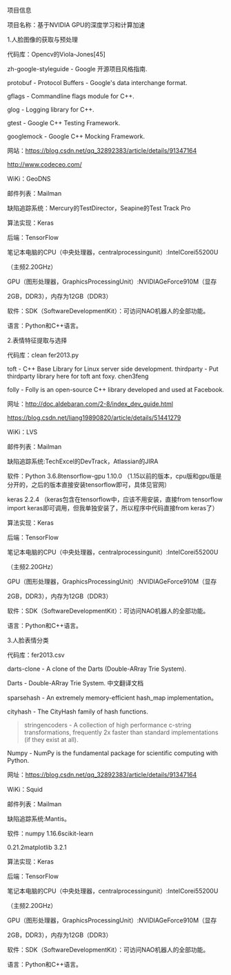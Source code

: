 项目信息

项目名称：基于NVIDIA GPU的深度学习和计算加速

1.人脸图像的获取与预处理

代码库：Opencv的Viola-Jones[45]

zh-google-styleguide - Google 开源项目风格指南.

protobuf - Protocol Buffers - Google's data interchange format.

gflags - Commandline flags module for C++.

glog - Logging library for C++.

gtest - Google C++ Testing Framework.

googlemock - Google C++ Mocking Framework.

网站：https://blog.csdn.net/qq_32892383/article/details/91347164

http://www.codeceo.com/

WiKi：GeoDNS

邮件列表：Mailman

缺陷追踪系统：Mercury的TestDirector，Seapine的Test Track Pro

算法实现：Keras

后端：TensorFlow

笔记本电脑的CPU（中央处理器，centralprocessingunit）:IntelCorei55200U

（主频2.20GHz）

GPU（图形处理器，GraphicsProcessingUnit）:NVIDIAGeForce910M（显存

2GB，DDR3），内存为12GB（DDR3）

软件：SDK（SoftwareDevelopmentKit）：可访问NAO机器人的全部功能。

语言：Python和C++语言。

2.表情特征提取与选择

代码库：clean fer2013.py

toft - C++ Base Library for Linux server side development. thirdparty - Put
thirdparty library here for toft ant foxy. chen3feng

folly - Folly is an open-source C++ library developed and used at Facebook.

网址：http://doc.aldebaran.com/2-8/index_dev_guide.html

<https://blog.csdn.net/liang19890820/article/details/51441279>

WiKi：LVS

邮件列表：Mailman

缺陷追踪系统:TechExcel的DevTrack，Atlassian的JIRA

软件：Python 3.6.8tensorflow-gpu 1.10.0
（1.15以前的版本，cpu版和gpu版是分开的，之后的版本直接安装tensorflow即可，具体见官网）

keras 2.2.4 （keras包含在tensorflow中，应该不用安装，直接from tensorflow import
keras即可调用，但我单独安装了，所以程序中代码直接from keras了）

算法实现：Keras

后端：TensorFlow

笔记本电脑的CPU（中央处理器，centralprocessingunit）:IntelCorei55200U

（主频2.20GHz）

GPU（图形处理器，GraphicsProcessingUnit）:NVIDIAGeForce910M（显存

2GB，DDR3），内存为12GB（DDR3）

软件：SDK（SoftwareDevelopmentKit）：可访问NAO机器人的全部功能。

语言：Python和C++语言。

3.人脸表情分类

代码库：fer2013.csv

darts-clone - A clone of the Darts (Double-ARray Trie System).

Darts - Double-ARray Trie System. 中文翻译文档

sparsehash - An extremely memory-efficient hash_map implementation。

cityhash - The CityHash family of hash functions.

>   stringencoders - A collection of high performance c-string transformations,
>   frequently 2x faster than standard implementations (if they exist at all).

Numpy - NumPy is the fundamental package for scientific computing with Python.

网址：https://blog.csdn.net/qq_32892383/article/details/91347164

WiKi：Squid

邮件列表：Mailman

缺陷追踪系统:Mantis。

软件：numpy 1.16.6scikit-learn

0.21.2matplotlib 3.2.1

算法实现：Keras

后端：TensorFlow

笔记本电脑的CPU（中央处理器，centralprocessingunit）:IntelCorei55200U

（主频2.20GHz）

GPU（图形处理器，GraphicsProcessingUnit）:NVIDIAGeForce910M（显存

2GB，DDR3），内存为12GB（DDR3）

软件：SDK（SoftwareDevelopmentKit）：可访问NAO机器人的全部功能。

语言：Python和C++语言。
